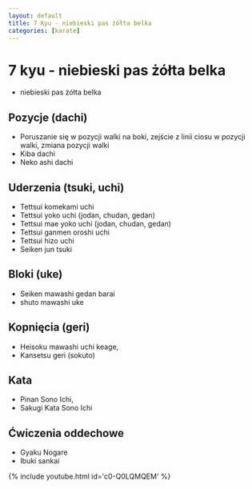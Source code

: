 ```yaml
---
layout: default
title: 7 Kyu - niebieski pas żółta belka
categories: [karate]
---
```


# 7 kyu - niebieski pas żółta belka 

* niebieski pas żółta belka
## Pozycje (dachi)

* Poruszanie się w pozycji walki na boki, zejście z linii ciosu w pozycji walki, zmiana pozycji walki
* Kiba dachi
* Neko ashi dachi

## Uderzenia (tsuki, uchi)

* Tettsui komekami uchi
* Tettsui yoko uchi (jodan, chudan, gedan)
* Tettsui mae yoko uchi (jodan, chudan, gedan) 
* Tettsui ganmen oroshi uchi
* Tettsui hizo uchi
* Seiken jun tsuki

## Bloki (uke)

* Seiken mawashi gedan barai
* shuto mawashi uke

## Kopnięcia (geri)

* Heisoku mawashi uchi keage,
* Kansetsu geri (sokuto)

## Kata

* Pinan Sono Ichi,
* Sakugi Kata Sono Ichi


## Ćwiczenia oddechowe

* Gyaku Nogare
* Ibuki sankai


{% include youtube.html id='c0-Q0LQMQEM' %}
